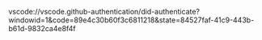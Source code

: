 vscode://vscode.github-authentication/did-authenticate?windowid=1&code=89e4c30b60f3c6811218&state=84527faf-41c9-443b-b61d-9832ca4e8f4f

